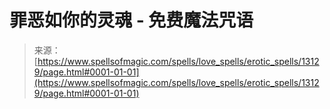 <!--yml

分类：未分类

日期：2024-06-12 18:51:22

-->

# 罪恶如你的灵魂 - 免费魔法咒语

> 来源：[https://www.spellsofmagic.com/spells/love_spells/erotic_spells/13129/page.html#0001-01-01](https://www.spellsofmagic.com/spells/love_spells/erotic_spells/13129/page.html#0001-01-01)
